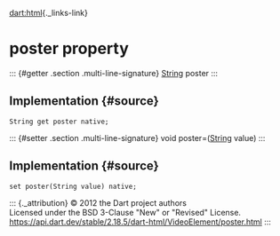 [dart:html](../../dart-html/dart-html-library){._links-link}

poster property
===============

::: {#getter .section .multi-line-signature}
[String](../../dart-core/string-class) poster
:::

Implementation {#source}
--------------

``` {.language-dart data-language="dart"}
String get poster native;
```

::: {#setter .section .multi-line-signature}
void poster=([String](../../dart-core/string-class) value)
:::

Implementation {#source}
--------------

``` {.language-dart data-language="dart"}
set poster(String value) native;
```

::: {._attribution}
© 2012 the Dart project authors\
Licensed under the BSD 3-Clause \"New\" or \"Revised\" License.\
<https://api.dart.dev/stable/2.18.5/dart-html/VideoElement/poster.html>
:::
